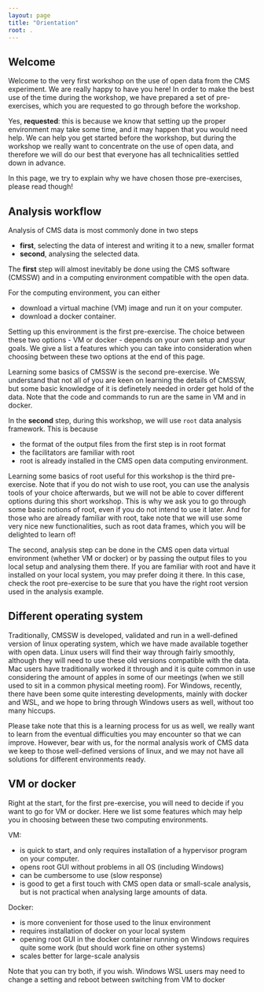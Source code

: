 ```yaml
---
layout: page
title: "Orientation"
root: .
---
```

## Welcome

Welcome to the very first workshop on the use of open data from the CMS experiment. We are really happy to have you here!
In order to make the best use of the time during the workshop, we have prepared a set of pre-exercises, which you are requested to go through before the workshop. 

Yes, **requested**: this is because we know that setting up the proper environment may take some time, and it may happen that you would need help. 
We can help you get started before the workshop, but during the workshop we really want to concentrate on the use of open data, 
and therefore we will do our best that everyone has all technicalities settled down in advance.

In this page, we try to explain why we have chosen those pre-exercises, please read though!

## Analysis workflow

Analysis of CMS data is most commonly done in two steps
- **first**, selecting the data of interest and writing it to a new, smaller format
- **second**, analysing the selected data.

The **first** step will almost inevitably be done using the CMS software (CMSSW) and in a computing environment compatible with the open data. 

For the computing environment, you can either
 - download a virtual machine (VM) image and run it on your computer. 
 - download a docker container.
 
Setting up this environment is the first pre-exercise. The choice between these two options - VM or docker - depends on your own setup and your goals. 
We give a list a features which you can take into consideration when choosing between these two options at the end of this page. 

Learning some basics of CMSSW is the second pre-exercise. 
We understand that not all of you are keen on learning the details of CMSSW, 
but some basic knowledge of it is definetely needed in order get hold of the data.
Note that the code and commands to run are the same in VM and in docker. 

In the **second** step, during this workshop, we will use `root` data analysis framework. This is because
- the format of the output files from the first step is in root format
- the facilitators are familiar with root
- root is already installed in the CMS open data computing environment.

Learning some basics of root useful for this workshop is the third pre-exercise. 
Note that if you do not wish to use root, you can use the analysis tools of your choice afterwards, 
but we will not be able to cover different options during this short workshop. 
This is why we ask you to go through some basic notions of root, even if you do not intend to use it later.
And for those who are already familiar with root, take note that we will use some very nice new functionalities, 
such as root data frames, which you will be delighted to learn of!

The second, analysis step can be done in the CMS open data virtual environment (whether VM or docker) 
or by passing the output files to you local setup and analysing them there. 
If you are familiar with root and have it installed on your local system, you may prefer doing it there. 
In this case, check the root pre-exercise to be sure that you have the right root version used in the analysis example.

## Different operating system

Traditionally, CMSSW is developed, validated and run in a well-defined version of linux operating system, 
which we have made available together with open data. 
Linux users will find their way through fairly smoothly, although they will need to use these old versions compatible with the data.
Mac users have traditionally worked it through and it is quite common in use considering the amount of apples in some of our meetings 
(when we still used to sit in a common physical meeting room). 
For Windows, recently, there have been some quite interesting developments, mainly with docker and WSL, and we hope to bring through 
Windows users as well, without too many hiccups. 

Please take note that this is a learning process for us as well, 
we really want to learn from the eventual difficulties you may encounter so that we can improve. However, bear with us,
for the normal analysis work of CMS data we keep to those well-defined versions of linux, and we may not have 
all solutions for different environments ready.

## VM or docker

Right at the start, for the first pre-exercise, you will need to decide if you want to go for VM or docker.
Here we list some features which may help you in choosing between these two computing environments.

VM:
- is quick to start, and only requires installation of a hypervisor program on your computer.
- opens root GUI without problems in all OS (including Windows)
- can be cumbersome to use (slow response)
- is good to get a first touch with CMS open data or small-scale analysis, but is not practical when analysing large amounts of data.

Docker:
- is more convenient for those used to the linux environment
- requires installation of docker on your local system
- opening root GUI in the docker container running on Windows requires quite some work (but should work fine on other systems)
- scales better for large-scale analysis

Note that you can try both, if you wish. Windows WSL users may need to change a setting and reboot between switching from VM to docker

